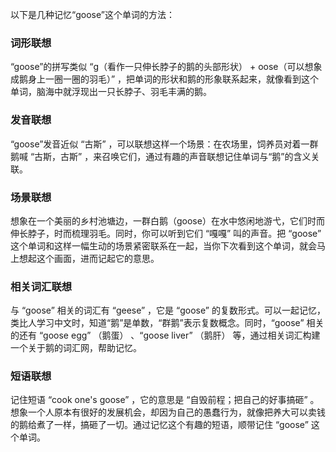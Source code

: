 以下是几种记忆“goose”这个单词的方法：

### 词形联想
“goose”的拼写类似 “g（看作一只伸长脖子的鹅的头部形状） + oose（可以想象成鹅身上一圈一圈的羽毛）” ，把单词的形状和鹅的形象联系起来，就像看到这个单词，脑海中就浮现出一只长脖子、羽毛丰满的鹅。

### 发音联想
“goose”发音近似 “古斯” ，可以联想这样一个场景：在农场里，饲养员对着一群鹅喊 “古斯，古斯” ，来召唤它们，通过有趣的声音联想记住单词与“鹅”的含义关联。

### 场景联想
想象在一个美丽的乡村池塘边，一群白鹅（goose）在水中悠闲地游弋，它们时而伸长脖子，时而梳理羽毛。同时，你可以听到它们 “嘎嘎” 叫的声音。把 “goose” 这个单词和这样一幅生动的场景紧密联系在一起，当你下次看到这个单词，就会马上想起这个画面，进而记起它的意思。

### 相关词汇联想
与 “goose” 相关的词汇有 “geese” ，它是 “goose” 的复数形式。可以一起记忆，类比人学习中文时，知道“鹅”是单数，“群鹅”表示复数概念。同时，“goose” 相关的还有 “goose egg” （鹅蛋） 、“goose liver” （鹅肝） 等，通过相关词汇构建一个关于鹅的词汇网，帮助记忆。

### 短语联想
记住短语 “cook one's goose” ，它的意思是 “自毁前程；把自己的好事搞砸” 。想象一个人原本有很好的发展机会，却因为自己的愚蠢行为，就像把养大可以卖钱的鹅给煮了一样，搞砸了一切。通过记忆这个有趣的短语，顺带记住 “goose” 这个单词。 